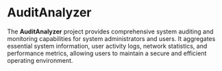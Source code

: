 # AuditAnalyzer
The **AuditAnalyzer** project provides comprehensive system auditing and monitoring capabilities for system administrators and users. It aggregates essential system information, user activity logs, network statistics, and performance metrics, allowing users to maintain a secure and efficient operating environment.
